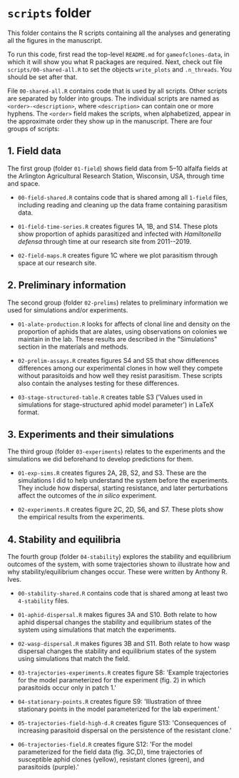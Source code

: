 
# `scripts` folder

This folder contains the R scripts containing all the analyses and generating
all the figures in the manuscript.

To run this code, first read the top-level `README.md` for `gameofclones-data`,
in which it will show you what R packages are required.
Next, check out file `scripts/00-shared-all.R` to set the objects `write_plots`
and `.n_threads`.
You should be set after that.

File `00-shared-all.R` contains code that is used by all scripts.
Other scripts are separated by folder into groups.
The individual scripts are named as `<order>-<description>`, 
where `<description>` can contain one or more hyphens.
The `<order>` field makes the scripts, when alphabetized, appear in the 
approximate order they show up in the manuscript.
There are four groups of scripts:


## 1. Field data

The first group (folder `01-field`) shows field data from 5–10 alfalfa fields at 
the Arlington Agricultural Research Station, Wisconsin, USA, 
through time and space.

* `00-field-shared.R` contains code that is shared among all `1-field`
  files, including reading and cleaning up the data frame containing 
  parasitism data.

* `01-field-time-series.R` creates figures 1A, 1B, and S14.
  These plots show proportion of aphids parasitized and infected with
  *Hamiltonella defensa* through time at our research site from 2011--2019.

* `02-field-maps.R` creates figure 1C where we plot parasitism
  through space at our research site.


## 2. Preliminary information

The second group (folder `02-prelims`) relates to preliminary information
we used for simulations and/or experiments.

* `01-alate-production.R` looks for affects of clonal line and density on the
  proportion of aphids that are alates, using observations on colonies
  we maintain in the lab. These results are described in the "Simulations" 
  section in the materials and methods.

* `02-prelim-assays.R` creates figures S4 and S5 that show differences
  differences among our experimental clones in how well they compete without
  parasitoids and how well they resist parasitism. These scripts also contain
  the analyses testing for these differences.

* `03-stage-structured-table.R` creates table S3
  ('Values used in simulations for stage-structured aphid model parameter')
  in LaTeX format.


## 3. Experiments and their simulations

The third group (folder `03-experiments`) relates to the experiments and the
simulations we did beforehand to develop predictions for them.


* `01-exp-sims.R` creates figures 2A, 2B, S2, and S3. These are the simulations
  I did to help understand the system before the experiments.
  They include how dispersal, starting resistance, and later perturbations
  affect the outcomes of the *in silico* experiment.

* `02-experiments.R` creates figure 2C, 2D, S6, and S7. These plots show
  the empirical results from the experiments.


## 4. Stability and equilibria

The fourth group (folder `04-stability`) explores the stability and equilibrium
outcomes of the system, with some trajectories shown to illustrate how and 
why stability/equilibrium changes occur.
These were written by Anthony R. Ives.

* `00-stability-shared.R` contains code that is shared among at least two
  `4-stability` files.

* `01-aphid-dispersal.R` makes figures 3A and S10. Both relate to how aphid dispersal
  changes the stability and equilibrium states of the system using simulations
  that match the experiments.

* `02-wasp-dispersal.R` makes figures 3B and S11. Both relate to how wasp dispersal
  changes the stability and equilibrium states of the system using simulations
  that match the field.

* `03-trajectories-experiments.R` creates figure S8:
  'Example trajectories for the model parameterized for the experiment (fig. 2)
  in which parasitoids occur only in patch 1.'

* `04-stationary-points.R` creates figure S9:
  'Illustration of three stationary points in the model parameterized for the
  lab experiment.'

* `05-trajectories-field-high-d.R` creates figure S13:
  'Consequences of increasing parasitoid dispersal on the persistence of the
  resistant clone.'

* `06-trajectories-field.R` creates figure S12:
  'For the model parameterized for the field data (fig. 3C,D), time
  trajectories of susceptible aphid clones (yellow), resistant clones (green),
  and parasitoids (purple).'


